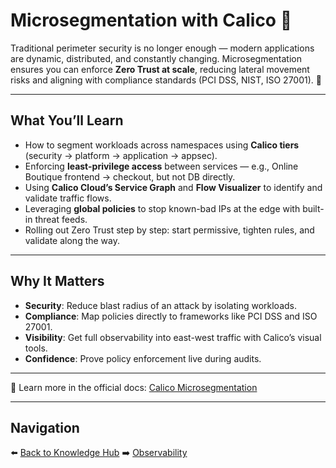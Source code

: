 # Microsegmentation with Calico 🔐

Traditional perimeter security is no longer enough — modern applications are dynamic, distributed, and constantly changing. Microsegmentation ensures you can enforce **Zero Trust at scale**, reducing lateral movement risks and aligning with compliance standards (PCI DSS, NIST, ISO 27001). 🚀

---

## What You’ll Learn

* How to segment workloads across namespaces using **Calico tiers** (security → platform → application → appsec).
* Enforcing **least-privilege access** between services — e.g., Online Boutique frontend → checkout, but not DB directly.
* Using **Calico Cloud’s Service Graph** and **Flow Visualizer** to identify and validate traffic flows.
* Leveraging **global policies** to stop known-bad IPs at the edge with built-in threat feeds.
* Rolling out Zero Trust step by step: start permissive, tighten rules, and validate along the way.

---

## Why It Matters

* **Security**: Reduce blast radius of an attack by isolating workloads.
* **Compliance**: Map policies directly to frameworks like PCI DSS and ISO 27001.
* **Visibility**: Get full observability into east-west traffic with Calico’s visual tools.
* **Confidence**: Prove policy enforcement live during audits.

---

📖 Learn more in the official docs: [Calico Microsegmentation](https://docs.tigera.io/use-cases/microsegmentation)

---

## Navigation

⬅️ [Back to Knowledge Hub](../README.md#knowledge-hub-)
➡️ [Observability](observability.md)

